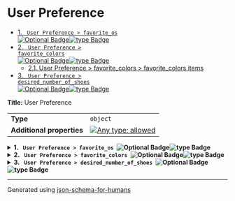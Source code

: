 # User Preference

- [1. <code> User Preference > favorite_os </code><img alt="Optional Badge" src="https://img.shields.io/badge/Optional-yellow"><img alt="type Badge" src="https://img.shields.io/badge/type-enum%20%28of%20string%29-4c72b0">](#favorite_os)
- [2. <code> User Preference > favorite_colors </code><img alt="Optional Badge" src="https://img.shields.io/badge/Optional-yellow"><img alt="type Badge" src="https://img.shields.io/badge/type-array%20of%20enum%20%28of%20string%29-6672b1">](#favorite_colors)
  - [2.1. User Preference > favorite_colors > favorite_colors items](#autogenerated_heading_2)
- [3. <code> User Preference > desired_number_of_shoes </code><img alt="Optional Badge" src="https://img.shields.io/badge/Optional-yellow"><img alt="type Badge" src="https://img.shields.io/badge/type-integer-55a868">](#desired_number_of_shoes)

**Title:** User Preference

|                           |                                                                                                                                   |
| ------------------------- | --------------------------------------------------------------------------------------------------------------------------------- |
| **Type**                  | `object`                                                                                                                          |
| **Additional properties** | [![Any type: allowed](https://img.shields.io/badge/Any%20type-allowed-green)](# "Additional Properties of any type are allowed.") |

<details>
<summary>
<strong> <a name="favorite_os"></a>1. <code> User Preference > favorite_os </code><img alt="Optional Badge" src="https://img.shields.io/badge/Optional-yellow"><img alt="type Badge" src="https://img.shields.io/badge/type-enum%20%28of%20string%29-4c72b0"></strong>  

</summary>
<blockquote>

|             |                    |
| ----------- | ------------------ |
| **Type**    | `enum (of string)` |
| **Default** | `"Linux"`          |

Must be one of:
* "Windows"
* "Mac"
* "Linux"

</blockquote>
</details>

<details>
<summary>
<strong> <a name="favorite_colors"></a>2. <code> User Preference > favorite_colors </code><img alt="Optional Badge" src="https://img.shields.io/badge/Optional-yellow"><img alt="type Badge" src="https://img.shields.io/badge/type-array%20of%20enum%20%28of%20string%29-6672b1"></strong>  

</summary>
<blockquote>

|             |                             |
| ----------- | --------------------------- |
| **Type**    | `array of enum (of string)` |
| **Default** | `["white", "blue"]`         |

|                      | Array restrictions |
| -------------------- | ------------------ |
| **Min items**        | N/A                |
| **Max items**        | N/A                |
| **Items unicity**    | False              |
| **Additional items** | False              |
| **Tuple validation** | See below          |

| Each item of this array must be                 | Description |
| ----------------------------------------------- | ----------- |
| [favorite_colors items](#favorite_colors_items) | -           |

### <a name="autogenerated_heading_2"></a>2.1. User Preference > favorite_colors > favorite_colors items

|          |                    |
| -------- | ------------------ |
| **Type** | `enum (of string)` |

Must be one of:
* "green"
* "blue"
* "orange"
* "red"
* "white"
* "black"

</blockquote>
</details>

<details>
<summary>
<strong> <a name="desired_number_of_shoes"></a>3. <code> User Preference > desired_number_of_shoes </code><img alt="Optional Badge" src="https://img.shields.io/badge/Optional-yellow"><img alt="type Badge" src="https://img.shields.io/badge/type-integer-55a868"></strong>  

</summary>
<blockquote>

|             |           |
| ----------- | --------- |
| **Type**    | `integer` |
| **Default** | `2`       |

| Restrictions |        |
| ------------ | ------ |
| **Minimum**  | &ge; 0 |
| **Maximum**  | &le; 2 |

</blockquote>
</details>

----------------------------------------------------------------------------------------------------------------------------
Generated using [json-schema-for-humans](https://github.com/coveooss/json-schema-for-humans)